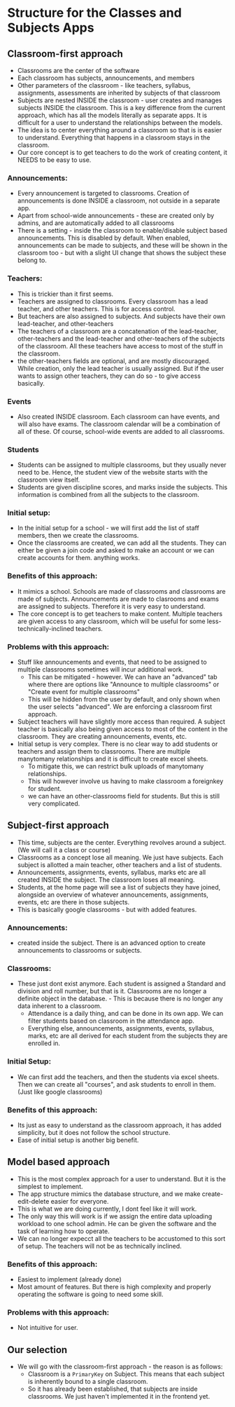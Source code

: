 # Structure for the Classes and Subjects Apps

## Classroom-first approach

- Classrooms are the center of the software
- Each classroom has subjects, announcements, and members
- Other parameters of the classroom - like teachers, syllabus, assignments, assessments are inherited by subjects of that classroom
- Subjects are nested INSIDE the classroom - user creates and manages subjects INSIDE the classroom. This is a key difference from the current approach, which has all the models literally as separate apps. It is difficult for a user to understand the relationships between the models.
- The idea is to center everything around a classroom so that is is easier to understand. Everything that happens in a classroom stays in the classroom.
- Our core concept is to get teachers to do the work of creating content, it NEEDS to be easy to use.

### Announcements:

- Every announcement is targeted to classrooms. Creation of announcements is done INSIDE a classroom, not outside in a separate app. 
- Apart from school-wide announcements - these are created only by admins, and are automatically added to all classrooms
- There is a setting - inside the classroom to enable/disable subject based announcements. This is disabled by default. When enabled, announcements can be made to subjects, and these will be shown in the classroom too - but with a slight UI change that shows the subject these belong to.

### Teachers:

- This is trickier than it first seems.
- Teachers are assigned to classrooms. Every classroom has a lead teacher, and other teachers. This is for access control.
- But teachers are also assigned to subjects. And subjects have their own lead-teacher, and other-teachers
- The teachers of a classroom are a concatenation of the lead-teacher, other-teachers and the lead-teacher and other-teachers of the subjects of the classroom. All these teachers have access to most of the stuff in the classroom.
- the other-teachers fields are optional, and are mostly discouraged. While creation, only the lead teacher is usually assigned. But if the user wants to assign other teachers, they can do so - to give access basically.

### Events

- Also created INSIDE classroom. Each classroom can have events, and will also have exams. The classroom calendar will be a combination of all of these. Of course, school-wide events are added to all classrooms.

### Students

- Students can be assigned to multiple classrooms, but they usually never need to be. Hence, the student view of the website starts with the classroom view itself. 
- Students are given discipline scores, and marks inside the subjects. This information is combined from all the subjects to the classroom.

### Initial setup:

- In the initial setup for a school - we will first add the list of staff members, then we create the classrooms.
- Once the classrooms are created, we can add all the students. They can either be given a join code and asked to make an account or we can create accounts for them. anything works.

### Benefits of this approach:

- It mimics a school. Schools are made of classrooms and classrooms are made of subjects. Announcements are made to clasrooms and exams are assigned to subjects. Therefore it is very easy to understand.
- The core concept is to get teachers to make content. Multiple teachers are given access to any classroom, which will be useful for some less-technically-inclined teachers.

### Problems with this approach:

- Stuff like announcements and events, that need to be assigned to multiple classrooms sometimes will incur additional work.
  - This can be mitigated - however. We can have an "advanced" tab where there are options like "Announce to multiple classrooms" or "Create event for multiple classrooms"
  - This will be hidden from the user by default, and only shown when the user selects "advanced". We are enforcing a classroom first approach.
- Subject teachers will have slightly more access than required. A subject teacher is basically also being given access to most of the content in the classroom. They are creating announcements, events, etc.
- Initial setup is very complex. There is no clear way to add students or teachers and assign them to classrooms. There are multiple manytomany relationships and it is difficult to create excel sheets.
  - To mitigate this, we can restrict bulk uploads of manytomany relationships.
  - This will however involve us having to make classroom a foreignkey for student.
  - we can have an other-classrooms field for students. But this is still very complicated.

## Subject-first approach

- This time, subjects are the center. Everything revolves around a subject. (We will call it a class or course)
- Classrooms as a concept lose all meaning. We just have subjects. Each subject is allotted a main teacher, other teachers and a list of students. 
- Announcements, assignments, events, syllabus, marks etc are all created INSIDE the subject. The classroom loses all meaning. 
- Students, at the home page will see a list of subjects they have joined, alongside an overview of whatever announcements, assignments, events, etc are there in those subjects.
- This is basically google classrooms - but with added features.

### Announcements:

- created inside the subject. There is an advanced option to create announcements to classrooms or subjects.

### Classrooms:

- These just dont exist anymore. Each student is assigned a Standard and division and roll number, but that is it. Classrooms are no longer a definite object in the database. - This is because there is no longer any data inherent to a classroom.
  - Attendance is a daily thing, and can be done in its own app. We can filter students based on classroom in the attendance app.
  - Everything else, announcements, assignments, events, syllabus, marks, etc are all derived for each student from the subjects they are enrolled in. 

### Initial Setup:

- We can first add the teachers, and then the students via excel sheets. Then we can create all "courses", and ask students to enroll in them. (Just like google classrooms)

### Benefits of this approach:

- Its just as easy to understand as the classroom approach, it has added simplicity, but it does not follow the school structure.
- Ease of initial setup is another big benefit.


## Model based approach

- This is the most complex approach for a user to understand. But it is the simplest to implement. 
- The app structure mimics the database structure, and we make create-edit-delete easier for everyone. 
- This is what we are doing currently, I dont feel like it will work.
- The only way this will work is if we assign the entire data uploading workload to one school admin. He can be given the software and the task of learning how to operate. 
- We can no longer expecct all the teachers to be accustomed to this sort of setup. The teachers will not be as technically inclined. 

### Benefits of this approach:

- Easiest to implement (already done)
- Most amount of features. But there is high complexity and properly operating the software is going to need some skill.

### Problems with this approach:

- Not intuitive for user.

## Our selection

- We will go with the classroom-first approach - the reason is as follows:
  - Classroom is a `PrimaryKey` on Subject. This means that each subject is inherently bound to a single classroom. 
  - So it has already been established, that subjects are inside classrooms. We just haven't implemented it in the frontend yet.